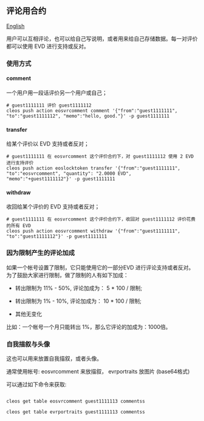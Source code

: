 ## 评论用合约

[English](README.md)

用户可以互相评论，也可以给自己写说明，或者用来给自己存储数据。每一对评价都可以使用 EVD 进行支持或反对。

### 使用方式

#### comment

一个用户用一段话评价另一个用户或自己；

```
# guest1111111 评价 guest1111112
cleos push action eosvrcomment comment '{"from":"guest1111111", "to":"guest1111112", "memo":"hello, good."}' -p guest1111111
```


#### transfer

给某个评价以 EVD 支持或者反对；

```
# guest1111111 在 eosvrcomment 这个评价合约下，对 guest1111112 使用 2 EVD 进行支持评价
cleos push action eoslocktoken transfer '{"from":"guest1111111", "to":"eosvrcomment", "quantity": "2.0000 EVD", "memo":"+guest1111112"}' -p guest1111111

```


#### withdraw

收回给某个评价的 EVD 支持或者反对；

```
# guest1111111 在 eosvrcomment 这个评价合约下，收回对 guest1111112 评价花费的所有 EVD
cleos push action eosvrcomment withdraw '{"from":"guest1111111", "to":"guest1111112"}' -p guest1111111

```

### 因为限制产生的评论加成

如果一个帐号设置了限制，它只能使用它的一部分EVD 进行评论支持或者反对。为了鼓励大家进行限制，做了限制的人有如下加成：

- 转出限制为 11% - 50%, 评论加成为： 5 * 100 / 限制;

- 转出限制为 1% - 10%, 评论加成为： 10 * 100 / 限制;

- 其他无变化

比如：一个帐号一个月只能转出 1%，那么它评论的加成为：1000倍。


### 自我描叙与头像

这也可以用来放置自我描叙，或者头像。

通常使用帐号: eosvrcomment 来放描叙， evrportraits 放图片 (base64格式)

可以通过如下命令来获取:

```

cleos get table eosvrcomment guest1111113 commentss

cleos get table evrportraits guest1111113 commentss

```

